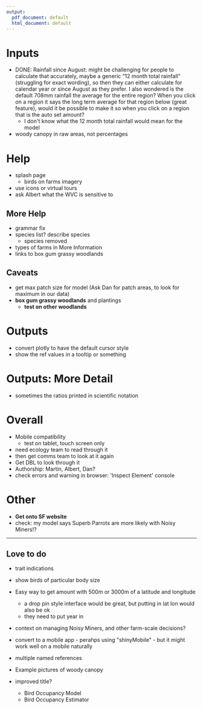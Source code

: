 ```yaml
---
output:
  pdf_document: default
  html_document: default
---
```


# Inputs
+ DONE: Rainfall since August: might be challenging for people to calculate that accurately, maybe a generic “12 month total rainfall” (struggling for exact wording), so then they can either calculate for calendar year or since August as they prefer. I also wondered is the default 708mm rainfall the average for the entire region? When you click on a region it says the long term average for that region below (great feature), would it be possible to make it so when you click on a region that is the auto set amount?
  + I don't know what the 12 month total rainfall would mean for the model
+ woody canopy in raw areas, not percentages

# Help
+ splash page 
  + birds on farms imagery
+ use icons or virtual tours
+ ask Albert what the WVC is sensitive to

## More Help
+ grammar fix
+ species list? describe species
  + species removed
+ types of farms in More Information
+ links to box gum grassy woodlands

## Caveats
+ get max patch size for model (Ask Dan for patch areas, to look for maximum in our data)
+ __box gum grassy woodlands__ and plantings
  + __test on other woodlands__

# Outputs
+ convert plotly to have the default cursor style
+ show the ref values in a tooltip or something


# Outputs: More Detail
+ sometimes the ratios printed in scientific notation

# Overall
+ Mobile compatibility
  + test on tablet, touch screen only
+ need ecology team to read through it
+ then get comms team to look at it again
+ Get DBL to look through it
+ Authorship: Martin, Albert, Dan?
+ check errors and warning in browser: 'Inspect Element' console

# Other
+ __Get onto SF website__
+ check: my model says Superb Parrots are more likely with Noisy Miners!?

--- 

## Love to do
+ trait indications
+ show birds of particular body size
+ Easy way to get amount with 500m or 3000m of a latitude and longitude
  + a drop pin style interface would be great, but putting in lat lon would also be ok
  + they need to put year in
+ context on managing Noisy Miners, and other farm-scale decisions?
+ convert to a mobile app - perahps using "shinyMobile" - but it might work well on a mobile naturally

+ multiple named references

+ Example pictures of woody canopy

+ improved title?
  + Bird Occupancy Model
  + Bird Occupancy Estimator
 

